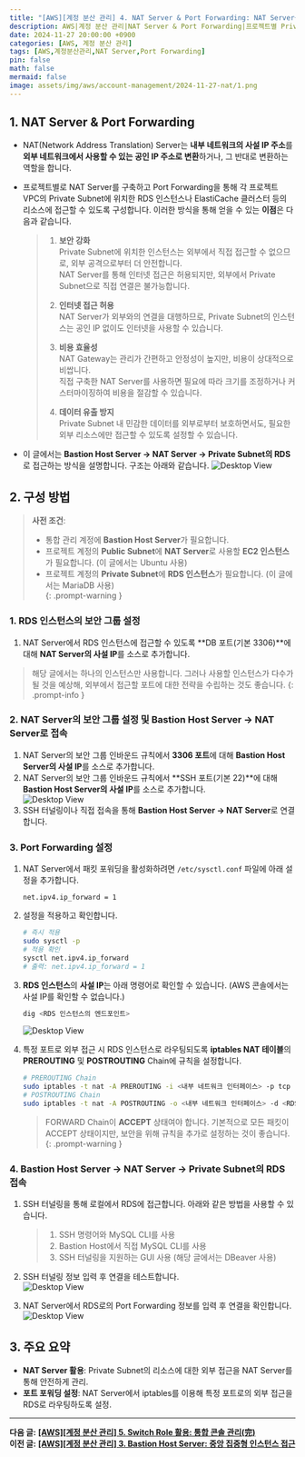 ```yaml
---
title: "[AWS][계정 분산 관리] 4. NAT Server & Port Forwarding: NAT Server를 사용해 프로젝트별 Private Subnet 접근"
description: AWS|계정 분산 관리|NAT Server & Port Forwarding|프로젝트별 Private Subnet 접근
date: 2024-11-27 20:00:00 +0900
categories: [AWS, 계정 분산 관리]
tags: [AWS,계정분산관리,NAT Server,Port Forwarding]
pin: false
math: false
mermaid: false
image: assets/img/aws/account-management/2024-11-27-nat/1.png
---
```

## **1. NAT Server & Port Forwarding**

- NAT(Network Address Translation) Server는 **내부 네트워크의 사설 IP 주소**를 **외부 네트워크에서 사용할 수 있는 공인 IP 주소로 변환**하거나, 그 반대로 변환하는 역할을 합니다.
- 프로젝트별로 NAT Server를 구축하고 Port Forwarding을 통해 각 프로젝트 VPC의 Private Subnet에 위치한 RDS 인스턴스나 ElastiCache 클러스터 등의 리소스에 접근할 수 있도록 구성합니다. 이러한 방식을 통해 얻을 수 있는 **이점**은 다음과 같습니다.

  > 1. **보안 강화**  
  > Private Subnet에 위치한 인스턴스는 외부에서 직접 접근할 수 없으므로, 외부 공격으로부터 더 안전합니다.  
  > NAT Server를 통해 인터넷 접근은 허용되지만, 외부에서 Private Subnet으로 직접 연결은 불가능합니다.
  >
  > 2. **인터넷 접근 허용**  
  > NAT Server가 외부와의 연결을 대행하므로, Private Subnet의 인스턴스는 공인 IP 없이도 인터넷을 사용할 수 있습니다.
  >
  > 3. **비용 효율성**  
  > NAT Gateway는 관리가 간편하고 안정성이 높지만, 비용이 상대적으로 비쌉니다.  
  > 직접 구축한 NAT Server를 사용하면 필요에 따라 크기를 조정하거나 커스터마이징하여 비용을 절감할 수 있습니다.
  >
  > 4. **데이터 유출 방지**  
  > Private Subnet 내 민감한 데이터를 외부로부터 보호하면서도, 필요한 외부 리소스에만 접근할 수 있도록 설정할 수 있습니다.

- 이 글에서는 **Bastion Host Server → NAT Server → Private Subnet의 RDS**로 접근하는 방식을 설명합니다. 구조는 아래와 같습니다.
![Desktop View](/assets/img/aws/account-management/2024-11-27-nat/1.png)

## **2. 구성 방법**

> **사전 조건**:  
>
> - 통합 관리 계정에 **Bastion Host Server**가 필요합니다.  
> - 프로젝트 계정의 **Public Subnet**에 **NAT Server**로 사용할 **EC2 인스턴스**가 필요합니다. (이 글에서는 Ubuntu 사용)  
> - 프로젝트 계정의 **Private Subnet**에 **RDS 인스턴스**가 필요합니다. (이 글에서는 MariaDB 사용)  
{: .prompt-warning }

### 1. RDS 인스턴스의 보안 그룹 설정

1. NAT Server에서 RDS 인스턴스에 접근할 수 있도록 **DB 포트(기본 3306)**에 대해 **NAT Server의 사설 IP**를 소스로 추가합니다.

> 해당 글에서는 하나의 인스턴스만 사용합니다. 그러나 사용할 인스턴스가 다수가 될 것을 예상해, 외부에서 접근할 포트에 대한 전략을 수립하는 것도 좋습니다.
{: .prompt-info }

### 2. NAT Server의 보안 그룹 설정 및 Bastion Host Server → NAT Server로 접속

1. NAT Server의 보안 그룹 인바운드 규칙에서 **3306 포트**에 대해 **Bastion Host Server의 사설 IP**를 소스로 추가합니다.
2. NAT Server의 보안 그룹 인바운드 규칙에서 **SSH 포트(기본 22)**에 대해 **Bastion Host Server의 사설 IP**를 소스로 추가합니다.  
    ![Desktop View](/assets/img/aws/account-management/2024-11-27-nat/2.jpg)
3. SSH 터널링이나 직접 접속을 통해 **Bastion Host Server → NAT Server**로 연결합니다.

### 3. Port Forwarding 설정

1. NAT Server에서 패킷 포워딩을 활성화하려면 `/etc/sysctl.conf` 파일에 아래 설정을 추가합니다.

    ```text
    net.ipv4.ip_forward = 1
    ```

2. 설정을 적용하고 확인합니다.

    ```sh
    # 즉시 적용
    sudo sysctl -p
    # 적용 확인
    sysctl net.ipv4.ip_forward
    # 출력: net.ipv4.ip_forward = 1
    ```

3. **RDS 인스턴스**의 **사설 IP**는 아래 명령어로 확인할 수 있습니다. (AWS 콘솔에서는 사설 IP를 확인할 수 없습니다.)

    ```sh
    dig <RDS 인스턴스의 엔드포인트>
    ```

    ![Desktop View](/assets/img/aws/account-management/2024-11-27-nat/3.jpg)

4. 특정 포트로 외부 접근 시 RDS 인스턴스로 라우팅되도록 **iptables NAT 테이블**의 **PREROUTING** 및 **POSTROUTING** Chain에 규칙을 설정합니다.

    ```sh
    # PREROUTING Chain
    sudo iptables -t nat -A PREROUTING -i <내부 네트워크 인터페이스> -p tcp --dport <외부 접근 포트> -j DNAT --to-destination <RDS 인스턴스의 사설 IP>:3306
    # POSTROUTING Chain
    sudo iptables -t nat -A POSTROUTING -o <내부 네트워크 인터페이스> -d <RDS 인스턴스의 사설 IP> -j MASQUERADE
    ```

    > FORWARD Chain이 **ACCEPT** 상태여야 합니다. 기본적으로 모든 패킷이 ACCEPT 상태이지만, 보안을 위해 규칙을 추가로 설정하는 것이 좋습니다.  
    {: .prompt-warning }

### 4. Bastion Host Server → NAT Server → Private Subnet의 RDS 접속

1. SSH 터널링을 통해 로컬에서 RDS에 접근합니다. 아래와 같은 방법을 사용할 수 있습니다.  
   > 1. SSH 명령어와 MySQL CLI를 사용  
   > 2. Bastion Host에서 직접 MySQL CLI를 사용  
   > 3. SSH 터널링을 지원하는 GUI 사용 (해당 글에서는 DBeaver 사용)

2. SSH 터널링 정보 입력 후 연결을 테스트합니다.  
    ![Desktop View](/assets/img/aws/account-management/2024-11-27-nat/4.jpg)

3. NAT Server에서 RDS로의 Port Forwarding 정보를 입력 후 연결을 확인합니다.  
    ![Desktop View](/assets/img/aws/account-management/2024-11-27-nat/5.jpg)

## **3. 주요 요약**

- **NAT Server 활용**: Private Subnet의 리소스에 대한 외부 접근을 NAT Server를 통해 안전하게 관리.
- **포트 포워딩 설정**: NAT Server에서 iptables를 이용해 특정 포트로의 외부 접근을 RDS로 라우팅하도록 설정.

---
**다음 글:** **[[AWS][계정 분산 관리] 5. Switch Role 활용: 통합 콘솔 관리(完)]({{site.url}}/posts/aws-계정-분산-관리-5-switch-role-활용-통합-콘솔-관리-完/)**  
**이전 글:** **[[AWS][계정 분산 관리] 3. Bastion Host Server: 중앙 집중형 인스턴스 접근]({{site.url}}/posts/aws-계정-분산-관리-3-bastion-host-server-중앙-집중형-인스턴스-접근/)**  
